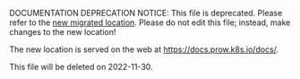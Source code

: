 DOCUMENTATION DEPRECATION NOTICE: This file is deprecated. Please refer to the
[new migrated
location](https://docs.prow.k8s.io/docs/components/optional/branchprotector/).
Please do not edit this file; instead, make changes to the new location!

The new location is served on the web at
https://docs.prow.k8s.io/docs/.

This file will be deleted on 2022-11-30.


